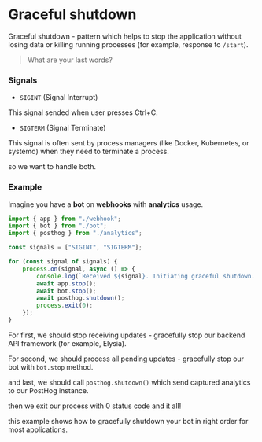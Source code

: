 # Graceful shutdown

Graceful shutdown - pattern which helps to stop the application without losing data or killing running processes (for example, response to `/start`).

> What are your last words?

### Signals

-   `SIGINT` (Signal Interrupt)

This signal sended when user presses Ctrl+C.

-   `SIGTERM` (Signal Terminate)

This signal is often sent by process managers (like Docker, Kubernetes, or systemd) when they need to terminate a process.

so we want to handle both.

### Example

Imagine you have a **bot** on **webhooks** with **analytics** usage.

```ts
import { app } from "./webhook";
import { bot } from "./bot";
import { posthog } from "./analytics";

const signals = ["SIGINT", "SIGTERM"];

for (const signal of signals) {
    process.on(signal, async () => {
        console.log(`Received ${signal}. Initiating graceful shutdown...`);
        await app.stop();
        await bot.stop();
        await posthog.shutdown();
        process.exit(0);
    });
}
```

For first, we should stop receiving updates - gracefully stop our backend API framework (for example, Elysia).

For second, we should process all pending updates - gracefully stop our bot with `bot.stop` method.

and last, we should call `posthog.shutdown()` which send captured analytics to our PostHog instance.

then we exit our process with 0 status code and it all!

this example shows how to gracefully shutdown your bot in right order for most applications.
